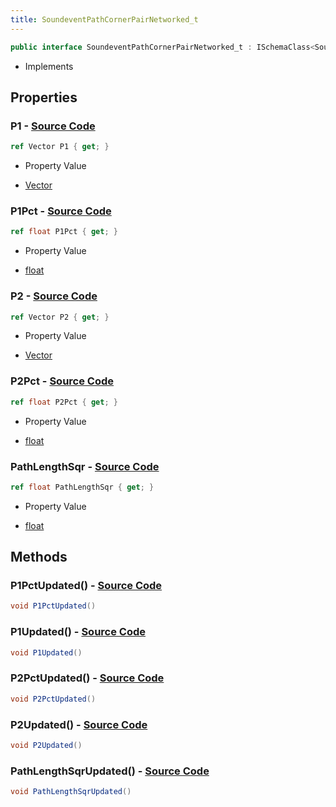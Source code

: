 ```yaml
---
title: SoundeventPathCornerPairNetworked_t
---
```


```csharp
public interface SoundeventPathCornerPairNetworked_t : ISchemaClass<SoundeventPathCornerPairNetworked_t>, ISchemaField, ISchemaClass, INativeHandle
```

- Implements

## Properties

### **P1** - [Source Code](https://github.com/swiftly-solution/swiftlys2/blob/main/managed/src/SwiftlyS2.Generated/Schemas/Interfaces/SoundeventPathCornerPairNetworked_t.cs#L16)

```csharp
ref Vector P1 { get; }
```

- Property Value

- [Vector](/docs/api/shared/natives/vector)

### **P1Pct** - [Source Code](https://github.com/swiftly-solution/swiftlys2/blob/main/managed/src/SwiftlyS2.Generated/Schemas/Interfaces/SoundeventPathCornerPairNetworked_t.cs#L22)

```csharp
ref float P1Pct { get; }
```

- Property Value

- [float](https://learn.microsoft.com/dotnet/api/system.single)

### **P2** - [Source Code](https://github.com/swiftly-solution/swiftlys2/blob/main/managed/src/SwiftlyS2.Generated/Schemas/Interfaces/SoundeventPathCornerPairNetworked_t.cs#L18)

```csharp
ref Vector P2 { get; }
```

- Property Value

- [Vector](/docs/api/shared/natives/vector)

### **P2Pct** - [Source Code](https://github.com/swiftly-solution/swiftlys2/blob/main/managed/src/SwiftlyS2.Generated/Schemas/Interfaces/SoundeventPathCornerPairNetworked_t.cs#L24)

```csharp
ref float P2Pct { get; }
```

- Property Value

- [float](https://learn.microsoft.com/dotnet/api/system.single)

### **PathLengthSqr** - [Source Code](https://github.com/swiftly-solution/swiftlys2/blob/main/managed/src/SwiftlyS2.Generated/Schemas/Interfaces/SoundeventPathCornerPairNetworked_t.cs#L20)

```csharp
ref float PathLengthSqr { get; }
```

- Property Value

- [float](https://learn.microsoft.com/dotnet/api/system.single)

## Methods

### **P1PctUpdated()** - [Source Code](https://github.com/swiftly-solution/swiftlys2/blob/main/managed/src/SwiftlyS2.Generated/Schemas/Interfaces/SoundeventPathCornerPairNetworked_t.cs#L29)

```csharp
void P1PctUpdated()
```

### **P1Updated()** - [Source Code](https://github.com/swiftly-solution/swiftlys2/blob/main/managed/src/SwiftlyS2.Generated/Schemas/Interfaces/SoundeventPathCornerPairNetworked_t.cs#L26)

```csharp
void P1Updated()
```

### **P2PctUpdated()** - [Source Code](https://github.com/swiftly-solution/swiftlys2/blob/main/managed/src/SwiftlyS2.Generated/Schemas/Interfaces/SoundeventPathCornerPairNetworked_t.cs#L30)

```csharp
void P2PctUpdated()
```

### **P2Updated()** - [Source Code](https://github.com/swiftly-solution/swiftlys2/blob/main/managed/src/SwiftlyS2.Generated/Schemas/Interfaces/SoundeventPathCornerPairNetworked_t.cs#L27)

```csharp
void P2Updated()
```

### **PathLengthSqrUpdated()** - [Source Code](https://github.com/swiftly-solution/swiftlys2/blob/main/managed/src/SwiftlyS2.Generated/Schemas/Interfaces/SoundeventPathCornerPairNetworked_t.cs#L28)

```csharp
void PathLengthSqrUpdated()
```


